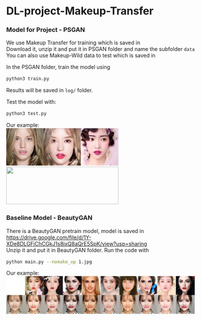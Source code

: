 # DL-project-Makeup-Transfer
### Model for Project - PSGAN
We use Makeup Transfer for training which is saved in  
Download it, unzip it and put it in PSGAN folder and name the subfolder `data`  
You can also use Makeup-Wild data to test which is saved in   

In the PSGAN folder, train the model using  
```bash
python3 train.py 
```
Results will be saved in `log/` folder.  

Test the model with:  
```bash
python3 test.py 
```
Our example:  
<img src="psgan1.png" width="300" height="100" align="bottom" />
<img src="psgan2.png" width="300" height="100" align="bottom" />

### Baseline Model - BeautyGAN
There is a BeautyGAN pretrain model, model is saved in https://drive.google.com/file/d/1Y-XDe8DLGFiChCGkJ1s8jxQ8aQrE5SpK/view?usp=sharing  
Unzip it and put it in BeautyGAN folder. Run the code with 
```bash
python main.py --nomake_up 1.jpg
```
Our example:  
![](beautygan.jpg)
